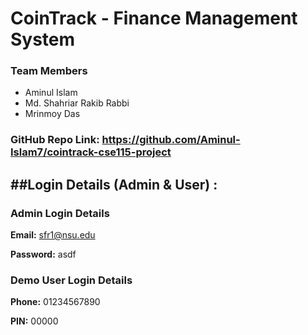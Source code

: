 # CoinTrack - Finance Management System

### Team Members

- Aminul Islam
- Md. Shahriar Rakib Rabbi
- Mrinmoy Das

### **GitHub Repo Link:** https://github.com/Aminul-Islam7/cointrack-cse115-project

##Login Details (Admin & User) :
--------------------------------
### Admin Login Details

**Email:** sfr1@nsu.edu

**Password:** asdf

### Demo User Login Details

**Phone:** 01234567890

**PIN:** 00000

